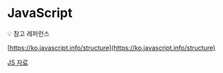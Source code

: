 # JavaScript

<aside>
💡 참고 레퍼런스

[https://ko.javascript.info/structure](https://ko.javascript.info/structure)

</aside>

[JS 자료](JavaScript%20705473e7c03b48fc880085d0894df681/JS%20%E1%84%8C%E1%85%A1%E1%84%85%E1%85%AD%2025033d973b9f40508bd04f2e75324bc0.csv)